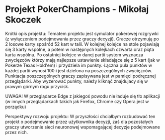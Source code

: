 # Projekt PokerChampions - Mikołaj Skoczek

Krótki opis projektu:
Tematem projektu jest symulator pokerowej rozgrywki (z wyłączeniem podejmowania przez graczy decyzji).
Gracze otrzymują po 2 losowe karty spośród 52 kart w talii. W kolejnej kolejce na stole pojawiają się 3 karty wspólne, a potem w następnych kolejkach czwarta oraz piąta karta wspólna. Po ostatniej kolejce w danej partii system wyznacza zwycięzców którzy mają najlepsze ustawienie składające się z 5 kart (jak w Pokerze Texas Hold'em) i przydziela im punkty. Łączna pula punktów w każdej partii wynosi 100 i jest dzielona na poszczególnych zwycięzców. Punktacja poszczególnych graczy zapisywana jest w pamięci podręcznej przeglądarki. Aby wyzerować punkty, należy kliknąć znajdujacy się w prawym górnym rogu przycisk.

UWAGA! W przeglądarce Edge z jakiegoś powodu nie ładuje się tło aplikacji (w innych przeglądarkach takich jak Firefox, Chrome czy Opera jest w porządku)

Perspektywy rozwoju projektu:
W przyszłości chciałbym rozbudować ten projekt o podejmowanie przez użytkownika decyzji, zaś dla pozostałych graczy utworzenie sieci neuronowej wspomagającej decyzje podejmowane przez nich.